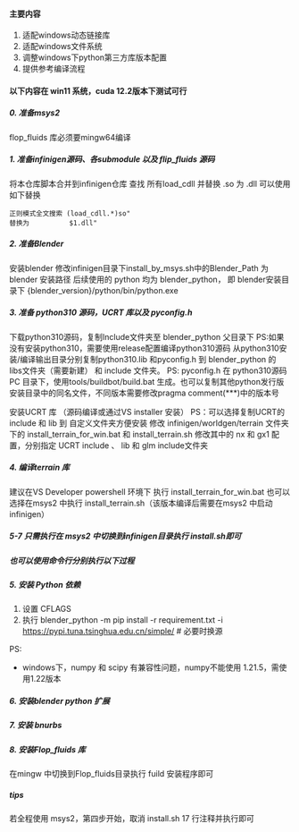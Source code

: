 #### 主要内容
1. 适配windows动态链接库
2. 适配windows文件系统
3. 调整windows下python第三方库版本配置
4. 提供参考编译流程

#### 以下内容在 win11 系统，cuda 12.2版本下测试可行


##### 0. 准备msys2
flop_fluids 库必须要mingw64编译

##### 1. 准备infinigen源码、各submodule 以及 flip_fluids 源码 
将本仓库脚本合并到infinigen仓库
查找 所有load_cdll 并替换 .so 为 .dll
可以使用如下替换
~~~ 
正则模式全文搜索 (load_cdll.*)so"
替换为          $1.dll"
~~~
##### 2. 准备Blender
安装blender
修改infinigen目录下install_by_msys.sh中的Blender_Path 为 blender 安装路径
后续使用的 python 均为 blender_python， 即 blender安装目录下 \{blender_version}\/python/bin/python.exe
##### 3. 准备 python310 源码，UCRT 库以及 pyconfig.h
下载python310源码，复制Include文件夹至 blender_python 父目录下
PS:如果没有安装python310，需要使用release配置编译python310源码
从python310安装/编译输出目录分别复制python310.lib 和pyconfig.h 到 blender_python 的 libs文件夹（需要新建） 和 include 文件夹。
PS: pyconfig.h 在 python310源码 PC 目录下，使用tools/buildbot/build.bat 生成。也可以复制其他python发行版安装目录中的同名文件，不同版本需要修改pragma comment(***)中的版本号

安装UCRT 库 （源码编译或通过VS installer 安装）
PS：可以选择复制UCRT的 include 和 lib 到 自定义文件夹方便安装
修改 infinigen/worldgen/terrain 文件夹下的 install_terrain_for_win.bat 和 install_terrain.sh
修改其中的 nx 和 gx1 配置，分别指定 UCRT include 、 lib 和 glm include文件夹
##### 4. 编译terrain 库
建议在VS Developer powershell 环境下 执行 install_terrain_for_win.bat
也可以选择在msys2 中执行 install_terrain.sh（该版本编译后需要在msys2 中启动infinigen）

##### 5-7 只需执行在 msys2 中切换到infinigen目录执行 install.sh即可
##### 也可以使用命令行分别执行以下过程
##### 5. 安装 Python 依赖
1.  设置 CFLAGS 
2.  执行 blender_python -m pip install -r requirement.txt -i https://pypi.tuna.tsinghua.edu.cn/simple/ # 必要时换源
   
PS:
+ windows下，numpy 和 scipy 有兼容性问题，numpy不能使用 1.21.5，需使用1.22版本

##### 6. 安装blender python 扩展

##### 7. 安装 bnurbs

##### 8. 安装Flop_fluids 库
在mingw 中切换到Flop_fluids目录执行 fuild 安装程序即可

##### tips
若全程使用 msys2，第四步开始，取消 install.sh 17 行注释并执行即可